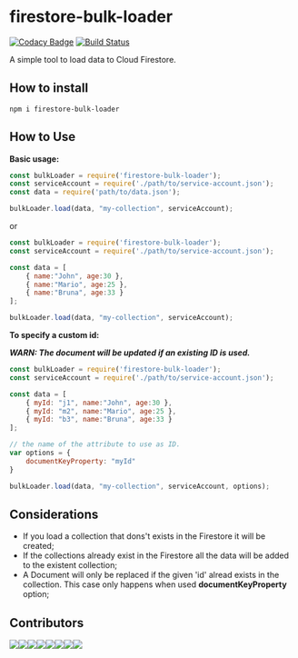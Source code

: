 # firestore-bulk-loader

[![Codacy Badge](https://api.codacy.com/project/badge/Grade/7df8ffe9407c444d9992e9aa16f50607)](https://www.codacy.com/manual/marcosvidolin/firestore-bulk-loader?utm_source=github.com&amp;utm_medium=referral&amp;utm_content=marcosvidolin/firestore-bulk-loader&amp;utm_campaign=Badge_Grade) [![Build Status](https://travis-ci.org/marcosvidolin/firestore-bulk-loader.svg?branch=master)](https://travis-ci.org/marcosvidolin/firestore-bulk-loader)

A simple tool to load data to Cloud Firestore.

## How to install

```shell
npm i firestore-bulk-loader
```

## How to Use

**Basic usage:**

```javascript
const bulkLoader = require('firestore-bulk-loader');
const serviceAccount = require('./path/to/service-account.json');
const data = require('path/to/data.json');

bulkLoader.load(data, "my-collection", serviceAccount);
```

or

```javascript
const bulkLoader = require('firestore-bulk-loader');
const serviceAccount = require('./path/to/service-account.json');

const data = [
    { name:"John", age:30 },
    { name:"Mario", age:25 },
    { name:"Bruna", age:33 }
];

bulkLoader.load(data, "my-collection", serviceAccount);
```

**To specify a custom id:**

***WARN: The document will be updated if an existing ID is used.***

```javascript
const bulkLoader = require('firestore-bulk-loader');
const serviceAccount = require('./path/to/service-account.json');

const data = [
    { myId: "j1", name:"John", age:30 },
    { myId: "m2", name:"Mario", age:25 },
    { myId: "b3", name:"Bruna", age:33 }
];

// the name of the attribute to use as ID.
var options = {
    documentKeyProperty: "myId"
}

bulkLoader.load(data, "my-collection", serviceAccount, options);
```

## Considerations

- If you load a collection that dons't exists in the Firestore it will be created;
- If the collections already exist in the Firestore all the data will be added to the existent collection;
- A Document will only be replaced if the given 'id' alread exists in the collection. This case only happens when used **documentKeyProperty** option;

## Contributors

[![](https://sourcerer.io/fame/marcosvidolin/marcosvidolin/firestore-bulk-loader/images/0)](https://sourcerer.io/fame/marcosvidolin/marcosvidolin/firestore-bulk-loader/links/0)[![](https://sourcerer.io/fame/marcosvidolin/marcosvidolin/firestore-bulk-loader/images/1)](https://sourcerer.io/fame/marcosvidolin/marcosvidolin/firestore-bulk-loader/links/1)[![](https://sourcerer.io/fame/marcosvidolin/marcosvidolin/firestore-bulk-loader/images/2)](https://sourcerer.io/fame/marcosvidolin/marcosvidolin/firestore-bulk-loader/links/2)[![](https://sourcerer.io/fame/marcosvidolin/marcosvidolin/firestore-bulk-loader/images/3)](https://sourcerer.io/fame/marcosvidolin/marcosvidolin/firestore-bulk-loader/links/3)[![](https://sourcerer.io/fame/marcosvidolin/marcosvidolin/firestore-bulk-loader/images/4)](https://sourcerer.io/fame/marcosvidolin/marcosvidolin/firestore-bulk-loader/links/4)[![](https://sourcerer.io/fame/marcosvidolin/marcosvidolin/firestore-bulk-loader/images/5)](https://sourcerer.io/fame/marcosvidolin/marcosvidolin/firestore-bulk-loader/links/5)[![](https://sourcerer.io/fame/marcosvidolin/marcosvidolin/firestore-bulk-loader/images/6)](https://sourcerer.io/fame/marcosvidolin/marcosvidolin/firestore-bulk-loader/links/6)[![](https://sourcerer.io/fame/marcosvidolin/marcosvidolin/firestore-bulk-loader/images/7)](https://sourcerer.io/fame/marcosvidolin/marcosvidolin/firestore-bulk-loader/links/7)
